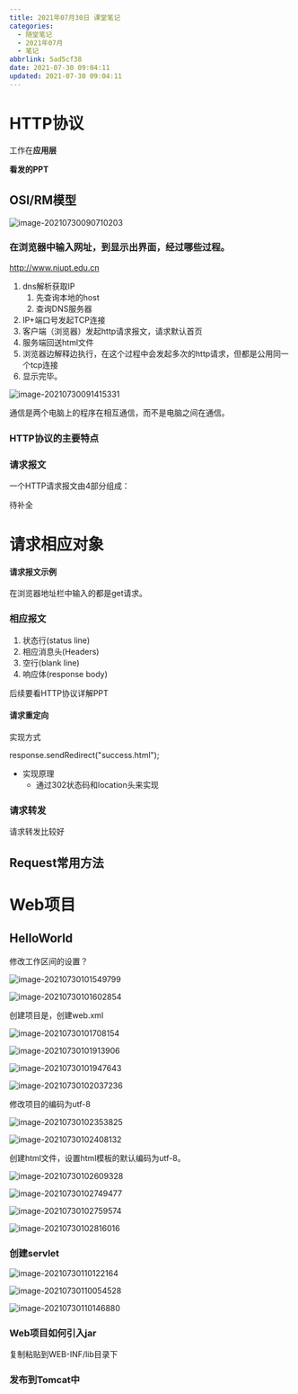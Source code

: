```yaml
---
title: 2021年07月30日 课堂笔记
categories:
  - 随堂笔记
  - 2021年07月
  - 笔记
abbrlink: 5ad5cf38
date: 2021-07-30 09:04:11
updated: 2021-07-30 09:04:11
---
```

# HTTP协议
工作在**应用层**

**看发的PPT**

## OSI/RM模型

![image-20210730090710203](https://gitee.com/XiaoLan223/images/raw/master/Blog/Sum/20210730090710.png)

### 在浏览器中输入网址，到显示出界面，经过哪些过程。

http://www.njupt.edu.cn

1. dns解析获取IP
    1. 先查询本地的host
    2. 查询DNS服务器
2. IP+端口号发起TCP连接
3. 客户端（浏览器）发起http请求报文，请求默认首页
4. 服务端回送html文件
5. 浏览器边解释边执行，在这个过程中会发起多次的http请求，但都是公用同一个tcp连接
6. 显示完毕。



![image-20210730091415331](https://gitee.com/XiaoLan223/images/raw/master/Blog/Sum/20210730091415.png)



通信是两个电脑上的程序在相互通信，而不是电脑之间在通信。

### HTTP协议的主要特点

### 请求报文

一个HTTP请求报文由4部分组成：

待补全

# 请求相应对象

#### 请求报文示例

在浏览器地址栏中输入的都是get请求。

### 相应报文

1. 状态行(status line)
2. 相应消息头(Headers)
3. 空行(blank line)
4. 响应体(response body)



后续要看HTTP协议详解PPT



#### 请求重定向

实现方式

response.sendRedirect("success.html");

- 实现原理
    - 通过302状态码和location头来实现

### 请求转发

请求转发比较好



## Request常用方法



# Web项目

## HelloWorld

修改工作区间的设置？

![image-20210730101549799](https://gitee.com/XiaoLan223/images/raw/master/Blog/Sum/20210730101549.png)

![image-20210730101602854](https://gitee.com/XiaoLan223/images/raw/master/Blog/Sum/20210730101602.png)

创建项目是，创建web.xml

![image-20210730101708154](https://gitee.com/XiaoLan223/images/raw/master/Blog/Sum/20210730101708.png)

![image-20210730101913906](https://gitee.com/XiaoLan223/images/raw/master/Blog/Sum/20210730101914.png)

![image-20210730101947643](https://gitee.com/XiaoLan223/images/raw/master/Blog/Sum/20210730101947.png)

![image-20210730102037236](https://gitee.com/XiaoLan223/images/raw/master/Blog/Sum/20210730102037.png)

修改项目的编码为utf-8

![image-20210730102353825](https://gitee.com/XiaoLan223/images/raw/master/Blog/Sum/20210730102353.png)

![image-20210730102408132](https://gitee.com/XiaoLan223/images/raw/master/Blog/Sum/20210730102408.png)


创建html文件，设置html模板的默认编码为utf-8。

![image-20210730102609328](https://gitee.com/XiaoLan223/images/raw/master/Blog/Sum/20210730102609.png)

![image-20210730102749477](https://gitee.com/XiaoLan223/images/raw/master/Blog/Sum/20210730102749.png)

![image-20210730102759574](https://gitee.com/XiaoLan223/images/raw/master/Blog/Sum/20210730102759.png)

![image-20210730102816016](https://gitee.com/XiaoLan223/images/raw/master/Blog/Sum/20210730102816.png)



### 创建servlet

![image-20210730110122164](https://gitee.com/XiaoLan223/images/raw/master/Blog/Sum/20210730110122.png)

![image-20210730110054528](https://gitee.com/XiaoLan223/images/raw/master/Blog/Sum/20210730110054.png)

![image-20210730110146880](https://gitee.com/XiaoLan223/images/raw/master/Blog/Sum/20210730110146.png)

### Web项目如何引入jar

复制粘贴到WEB-INF/lib目录下

### 发布到Tomcat中
